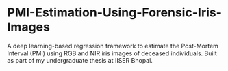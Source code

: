 # PMI-Estimation-Using-Forensic-Iris-Images
A deep learning-based regression framework to estimate the Post-Mortem Interval (PMI) using RGB and NIR iris images of deceased individuals. Built as part of my undergraduate thesis at IISER Bhopal.
